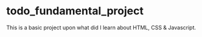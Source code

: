 # todo_fundamental_project
This is a basic project upon what did I learn about HTML, CSS & Javascript.
